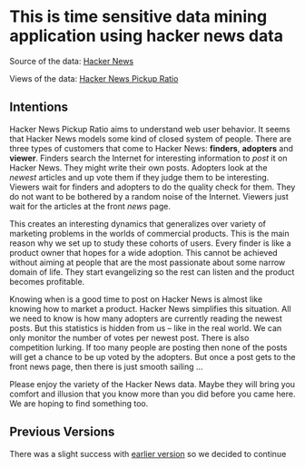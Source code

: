 
# This is time sensitive data mining application using hacker news data #

Source of the data: [Hacker News](https://news.ycombinator.com/)

Views of the data: [Hacker News Pickup Ratio](https://news.ycombinator.com/)

## Intentions ##

Hacker News Pickup Ratio aims to understand web user behavior. It seems that Hacker News models some kind of closed system of people. There are three types of customers that come to Hacker News: <b>finders</b>, <b>adopters</b> and <b>viewer</b>. Finders search the Internet for interesting information to <i>post</i> it on Hacker News. They might write their own posts. Adopters look at the <i>newest</i> articles and up vote them if they judge them to be interesting. Viewers wait for finders and adopters to do the quality check for them. They do not want to be bothered by a random noise of the Internet. Viewers just wait for the articles at the front <i>news</i> page.

This creates an interesting dynamics that generalizes over variety of marketing problems in the worlds of commercial products. This is the main reason why we set up to study these cohorts of users. Every finder is like
a product owner that hopes for a wide adoption. This cannot be achieved without aiming at people that are the most passionate about some narrow domain of life. They start evangelizing so the rest can listen and the product becomes profitable.

Knowing when is a good time to post on Hacker News is almost like knowing how to market a product. Hacker News simplifies this situation. All we need to know is how many adopters are currently reading the newest posts.
But this statistics is hidden from us – like in the real world. We can only monitor the number of votes per newest post. There is also competition lurking. If too many people are posting then none of the posts will get a chance to be up voted by the adopters. But once a post gets to the front news page, then there is just smooth sailing ...

Please enjoy the variety of the Hacker News data. Maybe they will bring you comfort and illusion that you know more than you did before you came here. We are hoping to find something too.

## Previous Versions ##

There was a slight success with [earlier version](https://github.com/entaroadun/hnpickup) so we decided to continue

